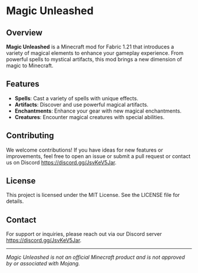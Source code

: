 # Magic Unleashed

<Insert Magic Unleashed Logo>

## Overview

**Magic Unleashed** is a Minecraft mod for Fabric 1.21 that introduces a variety of magical elements to enhance your gameplay experience. From powerful spells to mystical artifacts, this mod brings a new dimension of magic to Minecraft.

## Features

- **Spells**: Cast a variety of spells with unique effects.
- **Artifacts**: Discover and use powerful magical artifacts.
- **Enchantments**: Enhance your gear with new magical enchantments.
- **Creatures**: Encounter magical creatures with special abilities.

## Contributing

We welcome contributions! If you have ideas for new features or improvements, feel free to open an issue or submit a pull request or contact us on Discord https://discord.gg/JsvKeV5Jar.

## License

This project is licensed under the MIT License. See the LICENSE file for details.

## Contact

For support or inquiries, please reach out via our Discord server https://discord.gg/JsvKeV5Jar.

---

*Magic Unleashed is not an official Minecraft product and is not approved by or associated with Mojang.*

